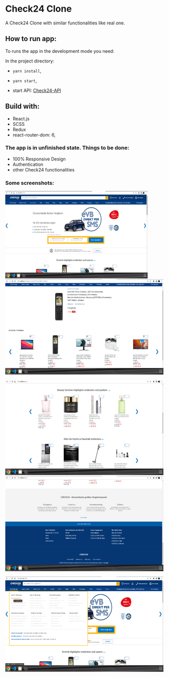 # Check24 Clone

A Check24 Clone with similar functionalities like real one.

## How to run app:

To runs the app in the development mode you need:

In the project directory:

- `yarn install`, 

- `yarn start`,

- start API: [Check24-API](https://github.com/dofu89/check24-API)


## Build with:

- React.js
- SCSS
- Redux
- react-router-dom: 6,

### The app is in unfinished state. Things to be done:

- 100% Responsive Design
- Authentication
- other Check24 functionalities

### Some screenshots:

<p float="left">
  <img src="https://github.com/dofu89/check24-clone/blob/main/src/screenshots/screenshot.png" width="450" height="275">
  <img src="https://github.com/dofu89/check24-clone/blob/main/src/screenshots/screenshot-1.png" width="500" height="300">
</p>
<p float="left">
 <img src="https://github.com/dofu89/check24-clone/blob/main/src/screenshots/screenshot-2.png" width="500" height="300">
  <img src="https://github.com/dofu89/check24-clone/blob/main/src/screenshots/screenshot-3.png" width="500" height="300">
</p>
<p float="left">
  <img src="https://github.com/dofu89/check24-clone/blob/main/src/screenshots/screenshot-4.png" width="500" height="300">
</p>

